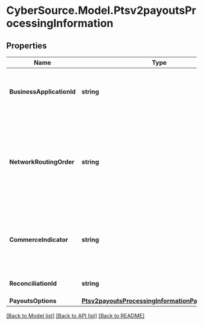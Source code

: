 # CyberSource.Model.Ptsv2payoutsProcessingInformation
## Properties

Name | Type | Description | Notes
------------ | ------------- | ------------- | -------------
**BusinessApplicationId** | **string** | Payouts transaction type.  Applicable Processors: FDC Compass, Paymentech, CtV  Possible values:  **Credit Card Bill Payment**   - **CP**: credit card bill payment  **Funds Disbursement**   - **FD**: funds disbursement  - **GD**: government disbursement  - **MD**: merchant disbursement  **Money Transfer**   - **AA**: account to account. Sender and receiver are same person.  - **PP**: person to person. Sender and receiver are different.  **Prepaid Load**   - **TU**: top up  | [optional] 
**NetworkRoutingOrder** | **string** | This field is optionally used by Push Payments Gateway participants (merchants and acquirers) to get the attributes for specified networks only. The networks specified in this field must be a subset of the information provided during program enrollment. Refer to Sharing Group Code/Network Routing Order. Note: Supported only in US for domestic transactions involving Push Payments Gateway Service.  VisaNet checks to determine if there are issuer routing preferences for any of the networks specified by the network routing order. If an issuer preference exists for one of the specified debit networks, VisaNet makes a routing selection based on the issuer’s preference.  If an issuer preference exists for more than one of the specified debit networks, or if no issuer preference exists, VisaNet makes a selection based on the acquirer’s routing priorities.   See https://developer.visa.com/request_response_codes#network_id_and_sharing_group_code , under section &#39;Network ID and Sharing Group Code&#39; on the left panel for available values  | [optional] 
**CommerceIndicator** | **string** | Type of transaction.  Some payment card companies use this information when determining discount rates. When you omit this field for Ingenico ePayments, the processor uses the default transaction type they have on file for you instead of the default value listed here.  Possible value for Fast Payments transactions:  - internet  **Ingenico ePayments**\\ Ingenico ePayments was previously called _Global Collect_.  **Payer Authentication Transactions**\\ For the possible values and requirements, see \&quot;Payer Authentication,\&quot; page 180.  **Other Types of Transactions**\\ See Appendix G, \&quot;Commerce Indicators,\&quot; on page 353.  | [optional] 
**ReconciliationId** | **string** | Please check with Cybersource customer support to see if your merchant account is configured correctly so you can include this field in your request. * For Payouts: max length for FDCCompass is String (22).  | [optional] 
**PayoutsOptions** | [**Ptsv2payoutsProcessingInformationPayoutsOptions**](Ptsv2payoutsProcessingInformationPayoutsOptions.md) |  | [optional] 

[[Back to Model list]](../README.md#documentation-for-models) [[Back to API list]](../README.md#documentation-for-api-endpoints) [[Back to README]](../README.md)

